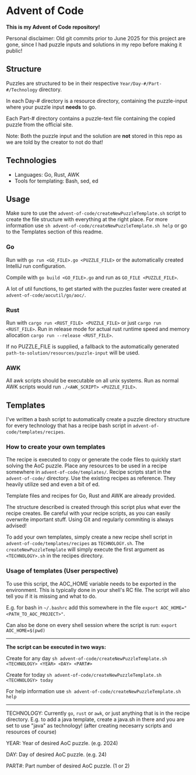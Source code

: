 # Advent of Code

**This is my Advent of Code repository!**

Personal disclaimer: Old git commits prior to June 2025 for this project are gone, since I had puzzle inputs and solutions in my repo before making it public!

## Structure

Puzzles are structured to be in their respective `Year/Day-#/Part-#/Technology` directory.

In each Day-# directory is a resource directory, containing the puzzle-input where your puzzle input **needs** to go.

Each Part-# directory contains a puzzle-text file containing the copied puzzle from the official site.

Note: Both the puzzle input and the solution are **not** stored in this repo as we are told by the creator to not do that!

## Technologies

- Languages: Go, Rust, AWK
- Tools for templating: Bash, sed, ed

## Usage

Make sure to use the `advent-of-code/createNewPuzzleTemplate.sh` script to create the file structure
with everything at the right place.
For more information use `sh advent-of-code/createNewPuzzleTemplate.sh help`
or go to the Templates section of this readme.

### Go

Run with `go run <GO_FILE>.go <PUZZLE_FILE>` or the automatically created IntelliJ run configuration.

Compile with `go build <GO_FILE>.go` and run as `GO_FILE <PUZZLE_FILE>`.

A lot of util functions, to get started with the puzzles faster were created at
`advent-of-code/aocutil/go/aoc/`.

### Rust

Run with `cargo run <RUST_FILE> <PUZZLE_FILE>` or just `cargo run <RUST_FILE>`.
Run in release mode for actual rust runtime speed and memory allocation `cargo run --release <RUST_FILE>`.

If no PUZZLE_FILE is supplied, a fallback to the automatically generated `path-to-solution/resources/puzzle-input` will be used.

### AWK

All awk scripts should be executable on all unix systems.
Run as normal AWK scripts would run `./<AWK_SCRIPT> <PUZZLE_FILE>`.

## Templates

I've written a bash script to automatically create a puzzle directory structure
for every technology that has a recipe bash script in `advent-of-code/templates/recipes`.

### How to create your own templates

The recipe is executed to copy or generate the code files to quickly start solving the AoC puzzle.
Place any resources to be used in a recipe somewhere in `advent-of-code/templates/`.
Recipe scripts start in the `advent-of-code/` directory.
Use the existing recipes as reference. They heavily utilize sed and even a bit of ed.

Template files and recipes for Go, Rust and AWK are already provided.

The structure described is created through this script plus what ever the recipe creates.
Be careful with your recipe scripts, as you can easily overwrite important stuff.
Using Git and regularly commiting is always advised!

To add your own templates, simply create a new recipe shell script in `advent-of-code/templates/recipes` as `TECHNOLOGY.sh`. The `createNewPuzzleTemplate` will simply execute the first argument as `<TECHNOLOGY>.sh` in the recipes directory.

### Usage of templates (User perspective)

To use this script, the AOC_HOME variable needs to be exported in the environment.
This is typically done in your shell's RC file.
The script will also tell you if it is missing and what to do.

E.g. for bash in `~/.bashrc` add this somewhere in the file `export AOC_HOME="<PATH_TO_AOC_PROJECT>"`.

Can also be done on every shell session where the script is run:
`export AOC_HOME=$(pwd)`

---

**The script can be executed in two ways:**

Create for any day
`sh advent-of-code/createNewPuzzleTemplate.sh <TECHNOLOGY> <YEAR> <DAY> <PART#>`

Create for today 
`sh advent-of-code/createNewPuzzleTemplate.sh <TECHNOLOGY> today`

For help information use
`sh advent-of-code/createNewPuzzleTemplate.sh help`

---

TECHNOLOGY: Currently `go`, `rust` or `awk`, or just anything that is in the recipe directory.
            E.g. to add a java template, create a java.sh in there and you are set to use "java" as technology! (after creating necesarry scripts and resources of course)
            
YEAR: Year of desired AoC puzzle. (e.g. 2024)

DAY: Day of desired AoC puzzle. (e.g. 24)

PART#: Part number of desired AoC puzzle. (1 or 2)
